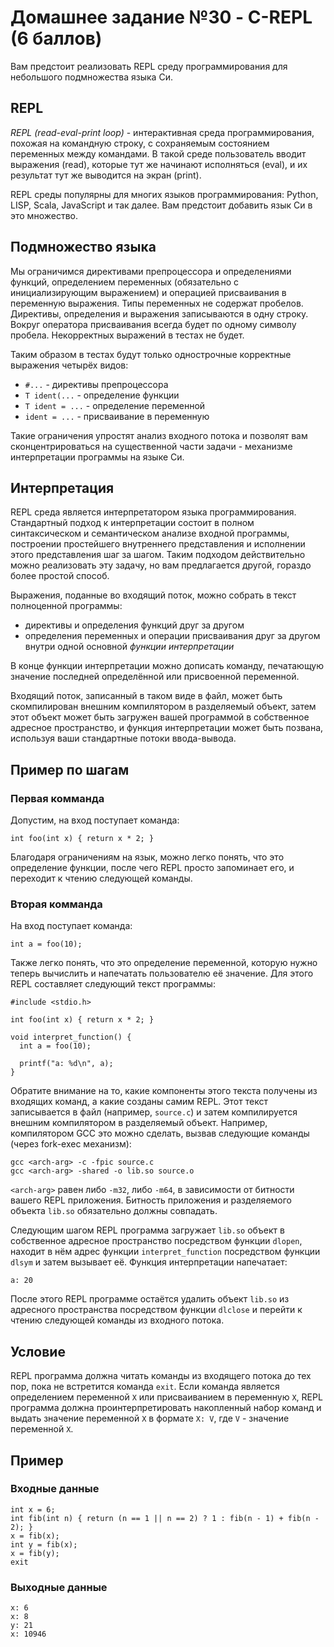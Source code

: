 # Домашнее задание №30 - C-REPL (6 баллов)

Вам предстоит реализовать REPL среду программирования для небольшого подмножества языка Си.

## REPL

_REPL (read-eval-print loop)_ - интерактивная среда программирования, похожая на командную строку,
с сохраняемым состоянием переменных между командами. В такой среде пользователь вводит выражения
(read), которые тут же начинают исполняться (eval), и их результат тут же выводится на экран
(print).

REPL среды популярны для многих языков программирования: Python, LISP, Scala, JavaScript и так
далее. Вам предстоит добавить язык Си в это множество.

## Подмножество языка

Мы ограничимся директивами препроцессора и определениями функций, определением переменных
(обязательно с инициализирующим выражением) и операцией присваивания в переменную выражения. Типы
переменных не содержат пробелов. Директивы, определения и выражения записываются в одну строку.
Вокруг оператора присваивания всегда будет по одному символу пробела. Некорректных выражений в
тестах не будет.

Таким образом в тестах будут только однострочные корректные выражения четырёх видов:
* `#...` - директивы препроцессора
* `T ident(...` - определение функции
* `T ident = ...` - определение переменной
* `ident = ...` - присваивание в переменную

Такие ограничения упростят анализ входного потока и позволят вам сконцентрироваться на существенной
части задачи - механизме интерпретации программы на языке Си.

## Интерпретация

REPL среда является интерпретатором языка программирования. Стандартный подход к интерпретации
состоит в полном синтаксическом и семантическом анализе входной программы, построении простейшего
внутреннего представления и исполнении этого представления шаг за шагом. Таким подходом
действительно можно реализовать эту задачу, но вам предлагается другой, гораздо более простой
способ.

Выражения, поданные во входящий поток, можно собрать в текст полноценной программы:
* директивы и определения функций друг за другом
* определения переменных и операции присваивания друг за другом внутри одной основной 
  _функции интерпретации_ 

В конце функции интерпретации можно дописать команду, печатающую значение последней определённой
или присвоенной переменной.

Входящий поток, записанный в таком виде в файл, может быть скомпилирован внешним компилятором в
разделяемый объект, затем этот объект может быть загружен вашей программой в собственное адресное
пространство, и функция интерпретации может быть позвана, используя ваши стандартные потоки
ввода-вывода.

## Пример по шагам

### Первая комманда

Допустим, на вход поступает команда:

```
int foo(int x) { return x * 2; }
```

Благодаря ограничениям на язык, можно легко понять, что это определение функции, после чего REPL
просто запоминает его, и переходит к чтению следующей команды.

### Вторая комманда

На вход поступает команда:

```
int a = foo(10);
```

Также легко понять, что это определение переменной, которую нужно теперь вычислить и напечатать
пользователю её значение. Для этого REPL составляет следующий текст программы:

```
#include <stdio.h>

int foo(int x) { return x * 2; }

void interpret_function() {
  int a = foo(10);

  printf("a: %d\n", a);
}
```

Обратите внимание на то, какие компоненты этого текста получены из входящих команд, а какие
созданы самим REPL. Этот текст записывается в файл (например, `source.c`) и затем компилируется
внешним компилятором в разделяемый объект. Например, компилятором GCC это можно сделать, вызвав
следующие команды (через fork-exec механизм):
```
gcc <arch-arg> -c -fpic source.c
gcc <arch-arg> -shared -o lib.so source.o
```

`<arch-arg>` равен либо `-m32`, либо `-m64`, в зависимости от битности вашего REPL приложения.
Битность приложения и разделяемого объекта `lib.so` обязательно должны совпадать.

Следующим шагом REPL программа загружает `lib.so` объект в собственное адресное пространство
посредством функции `dlopen`, находит в нём адрес функции `interpret_function` посредством функции
`dlsym` и затем вызывает её. Функция интерпретации напечатает:

```
a: 20
```

После этого REPL программе остаётся удалить объект `lib.so` из адресного пространства посредством
функции `dlclose` и перейти к чтению следующей команды из входного потока.

## Условие

REPL программа должна читать команды из входящего потока до тех пор, пока не встретится команда
`exit`. Если команда является определением переменной `X` или присваиванием в переменную `X`, REPL
программа должна проинтерпретировать накопленный набор команд и выдать значение переменной `X` в
формате `X: V`, где `V` - значение переменной `X`.

## Пример

### Входные данные

```
int x = 6;
int fib(int n) { return (n == 1 || n == 2) ? 1 : fib(n - 1) + fib(n - 2); }
x = fib(x);
int y = fib(x);
x = fib(y);
exit
```

### Выходные данные

```
x: 6
x: 8
y: 21
x: 10946

```

